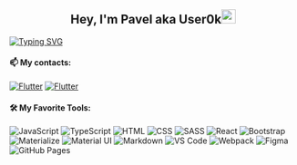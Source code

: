 <h2 align="center">Hey, I'm Pavel aka User0k<img src="https://media.giphy.com/media/hvRJCLFzcasrR4ia7z/giphy.gif" width="25px"> </h1>

[![Typing SVG](https://readme-typing-svg.herokuapp.com/?center=true&vCenter=true&color=00b350&height=100&width=1000&lines=I+am+a+Frontend+developer;Always+looking+to+learn+something+new+🕶️;Feel+free+to+look+around+or+connect+with+me;Blink+twice+if+you+nedd+help+😄)](https://git.io/typing-svg)

#### 📫 My contacts:
[![Flutter](https://img.shields.io/badge/-LinkedIn-0045CB?style=for-the-badge&logo=LinkedIn&&logoColor=0000000)](https://www.linkedin.com/in/pavel-altov/)
[![Flutter](https://img.shields.io/badge/-telegram-027AE9?style=for-the-badge&logo=Telegram&&logoColor=0000000)](https://t.me/pashkoff_rss)

#### 🛠️ My Favorite Tools:
<p>
  <img alt="JavaScript" src="https://img.shields.io/badge/JavaScript-F7DF1E.svg?logo=javascript&logoColor=black">
  <img alt="TypeScript" src="https://img.shields.io/badge/TypeScript-007ACC.svg?logo=typescript&logoColor=white">  
  <img alt="HTML" src="https://img.shields.io/badge/HTML-E34F26.svg?logo=html5&logoColor=white">
  <img alt="CSS" src="https://img.shields.io/badge/CSS-1572B6.svg?logo=css3&logoColor=white">
  <img alt="SASS" src="https://img.shields.io/badge/SASS-cf649a?logo=sass&logoColor=white">
  <img alt="React" src="https://img.shields.io/badge/React-212121?logo=react&logoColor=5ed3f3">
  <img alt="Bootstrap" src="https://img.shields.io/badge/Bootstrap-7952B3.svg?logo=bootstrap&logoColor=white">  
  <img alt="Materialize" src="https://img.shields.io/badge/Materialize-ee6e73.svg?logo=materialize&logoColor=white"> 
  <img alt="Material UI" src="https://img.shields.io/badge/MUI-007fff.svg?&logo=mui&logoColor=white">
  <img alt="Markdown" src="https://img.shields.io/badge/Markdown-000000.svg?logo=markdown&logoColor=white">
  <img alt="VS Code" src="https://img.shields.io/badge/VS%20Code-0078d7.svg?logo=visual-studio-code&logoColor=white">
  <img alt="Webpack" src="https://img.shields.io/badge/Webpack-8acff3.svg?logo=webpack&logoColor=black">
  <img alt="Figma" src="https://img.shields.io/badge/Figma-a15bfa?logo=figma&logoColor=white">
  <img alt="GitHub Pages" src="https://img.shields.io/badge/GitHub%20Pages-25A162.svg?logo=github&logoColor=white">
</p>

<!--
**User0k/User0k** is a ✨ _special_ ✨ repository because its `README.md` (this file) appears on your GitHub profile.

Here are some ideas to get you started:

- 🔭 I’m currently working on ...
- 🌱 I’m currently learning ...
- 👯 I’m looking to collaborate on ...
- 🤔 I’m looking for help with ...
- 💬 Ask me about ...
- 📫 How to reach me: ...
- 😄 Pronouns: ...
- ⚡ Fun fact: ...
-->
